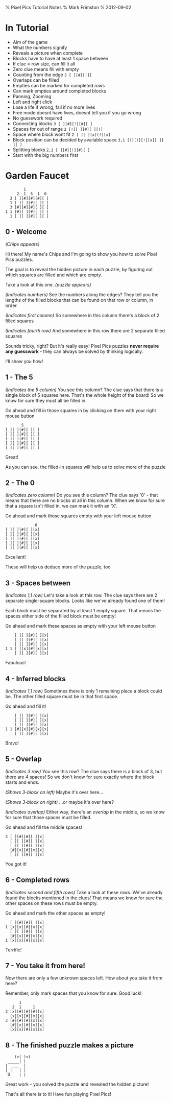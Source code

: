 % Pixel Pics Tutorial Notes
% Mark Frimston
% 2012-09-02

In Tutorial
===========

* Aim of the game
* What the numbers signify
* Reveals a picture when complete
* Blocks have to have at least 1 space between
* If clue = row size, can fill it all
* Zero clue means fill with empty
* Counting from the edge `3 [ ][#][!][`
* Overlaps can be filled
* Empties can be marked for completed rows
* Can mark empties around completed blocks
* Panning, Zooming
* Left and right click
* Lose a life if wrong, fail if no more lives
* Free mode doesnt have lives, doesnt tell you if you go wrong
* No guesswork required
* Connecting blocks `3 [ ][#][!][#][ ]`
* Spaces for out of range `2 [!][ ][#][ ][!]`
* Space where block wont fit `2 [ ][ ][x][!][x]`
* Block position can be decided by available space `3,1 [!][!][!][x][ ][ ][ ]`
* Splitting blocks `2,2 [ ][#][!][#][ ]`
* Start with the big numbers first


Garden Faucet
=============

	        1
	     2  1  5  1  0
	  3 [ ][#][#][#][ ]
	  1 [ ][ ][#][ ][ ]
	  3 [#][#][#][ ][ ]
	1 1 [#][ ][#][ ][ ]
	  1 [ ][ ][#][ ][ ]

## 0 - Welcome

_(Chips appears)_

Hi there! My name's Chips and I'm going to show you how to solve Pixel Pics 
puzzles.

The goal is to reveal the hidden picture in each puzzle, by figuring out which 
squares are filled and which are empty.

Take a look at this one. _(puzzle appears)_

_(Indicates numbers)_ See the numbers along the edges? They tell you the 
lengths of the filled blocks that can be found on that row or column, in order.

_(Indicates first column)_ So somewhere in this column there's a block of 2 
filled squares

_(Indicates fourth row)_ And somewhere in this row there are 2 separate filled 
squares

Sounds tricky, right? But it's really easy! Pixel Pics puzzles 
**never require any guesswork** - they can always be solved by thinking 
logically.

I'll show you how!


## 1 - The 5

_(Indicates the 5 column)_ You see this column? The clue says that there is a 
single block of 5 squares here. That's the whole height of the board! So we 
know for sure they must all be filled in. 

Go ahead and fill in those squares in by clicking on them with your right mouse
button

	       5
	[ ][ ][#][ ][ ]
	[ ][ ][#][ ][ ]
	[ ][ ][#][ ][ ]
	[ ][ ][#][ ][ ]
	[ ][ ][#][ ][ ]

Great!

As you can see, the filled-in squares will help us to solve more of the puzzle


## 2 - The 0

_(Indicates zero column)_ Do you see this column? The clue says '0' - that 
means that there are no blocks at all in this column. When we know for sure 
that a square isn't filled in, we can mark it with an 'X'.

Go ahead and mark those squares empty with your left mouse button

	             0
	[ ][ ][#][ ][x]
	[ ][ ][#][ ][x]
	[ ][ ][#][ ][x]
	[ ][ ][#][ ][x]
	[ ][ ][#][ ][x]
	
Excellent!

These will help us deduce more of the puzzle, too


## 3 - Spaces between

_(Indicates 1,1 row)_ Let's take a look at this row. The clue says there are 2
separate single-square blocks. Looks like we've already found one of them!

Each block must be separated by at least 1 empty square. That means the spaces 
either side of the filled block must be empty!

Go ahead and mark these spaces as empty with your left mouse button

	    [ ][ ][#][ ][x]
	    [ ][ ][#][ ][x]
	    [ ][ ][#][ ][x]
	1 1 [ ][x][#][x][x]
	    [ ][ ][#][ ][x]
	    
Fabulous!

## 4 - Inferred blocks

_(Indicates 1,1 row)_ Sometimes there is only 1 remaining place a block could 
be. The other filled square must be in that first space.

Go ahead and fill it!

	    [ ][ ][#][ ][x]
	    [ ][ ][#][ ][x]
	    [ ][ ][#][ ][x]
	1 1 [#][x][#][x][x]
	    [ ][ ][#][ ][x]

Bravo!

## 5 - Overlap

_(Indicates 3 row)_ You see this row? The clue says there is a block of 3, but 
there are 4 spaces! So we don't know for sure exactly where the block starts 
and ends.

_(Shows 3-block on left)_ Maybe it's over here...

_(Shows 3-block on right)_ ...or maybe it's over here?

_(Indicates overlap)_ Either way, there's an _overlap_ in the middle, so we 
know for sure that those spaces must be filled.

Go ahead and fill the middle spaces!

	3 [ ][#][#][ ][x]
	  [ ][ ][#][ ][x]
	  [ ][ ][#][ ][x]
	  [#][x][#][x][x]
	  [ ][ ][#][ ][x]
	  
You got it!

## 6 - Completed rows

_(Indicates second and fifth rows)_ Take a look at these rows. We've already 
found the blocks mentioned in the clues! That means we know for sure the other
spaces on these rows must be empty. 

Go ahead and mark the other spaces as empty!

	  [ ][#][#][ ][x]
	1 [x][x][#][x][x]
	  [ ][ ][#][ ][x]
	  [#][x][#][x][x]
	1 [x][x][#][x][x]
	
Terrific!

## 7 - You take it from here!

Now there are only a few unknown spaces left. How about you take it from here?

Remember, only mark spaces that you know for sure. Good luck!

	      1
	   2  1     1
	3 [x][#][#][#][x]
	  [x][x][#][x][x]
	3 [#][#][#][x][x]
	  [#][x][#][x][x]
	  [x][x][#][x][x]

## 8 - The finished puzzle makes a picture

	    (>( )<)    
	 _____| | 
	|  ___  |
	|_|   | |
	 U    | |

Great work - you solved the puzzle and revealed the hidden picture!

That's all there is to it! Have fun playing Pixel Pics!
